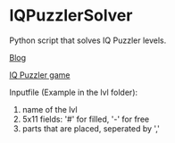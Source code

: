 <html>
<body>
<h1>
IQPuzzlerSolver
</h1>
<p>
Python script that solves IQ Puzzler levels.
</p>
<p>
<a href="http://juliushuck.com/python-script-that-solves-the-iq-puzzler-game/">Blog</a>
</p>
<p>
<a href="https://www.amazon.de/Smart-Games-Puzzle-Brainteaser-Game/dp/B001MWRYJ0">IQ Puzzler game</a>
</p>
<p>
Inputfile (Example in the lvl folder):
<ol>
<li>name of the lvl</li>
<li>5x11 fields: '#' for filled, '-' for free</li>
<li>parts that are placed, seperated by ','</li>
</ol>
</p>
</body>
</html>
